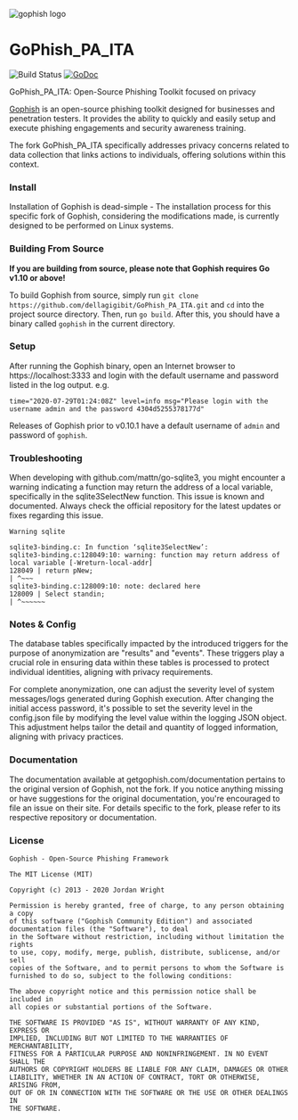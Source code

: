 ![gophish logo](https://raw.github.com/gophish/gophish/master/static/images/gophish_purple.png)

GoPhish_PA_ITA
=======

![Build Status](https://github.com/gophish/gophish/workflows/CI/badge.svg) [![GoDoc](https://godoc.org/github.com/gophish/gophish?status.svg)](https://godoc.org/github.com/gophish/gophish)

GoPhish_PA_ITA: Open-Source Phishing Toolkit focused on privacy

[Gophish](https://getgophish.com) is an open-source phishing toolkit designed for businesses and penetration testers. It provides the ability to quickly and easily setup and execute phishing engagements and security awareness training.

The fork GoPhish_PA_ITA specifically addresses privacy concerns related to data collection that links actions to individuals, offering solutions within this context.

### Install

Installation of Gophish is dead-simple - The installation process for this specific fork of Gophish, considering the modifications made, is currently designed to be performed on Linux systems.

### Building From Source
**If you are building from source, please note that Gophish requires Go v1.10 or above!**

To build Gophish from source, simply run ```git clone https://github.com/dellagigibit/GoPhish_PA_ITA.git``` and ```cd``` into the project source directory. Then, run ```go build```. After this, you should have a binary called ```gophish``` in the current directory.

### Setup
After running the Gophish binary, open an Internet browser to https://localhost:3333 and login with the default username and password listed in the log output.
e.g.
```
time="2020-07-29T01:24:08Z" level=info msg="Please login with the username admin and the password 4304d5255378177d"
```

Releases of Gophish prior to v0.10.1 have a default username of `admin` and password of `gophish`.

### Troubleshooting

When developing with github.com/mattn/go-sqlite3, you might encounter a warning indicating a function may return the address of a local variable, specifically in the sqlite3SelectNew function. This issue is known and documented. Always check the official repository for the latest updates or fixes regarding this issue.

```
Warning sqlite

sqlite3-binding.c: In function ‘sqlite3SelectNew’:
sqlite3-binding.c:128049:10: warning: function may return address of local variable [-Wreturn-local-addr]
128049 | return pNew;
| ^~~~
sqlite3-binding.c:128009:10: note: declared here
128009 | Select standin;
| ^~~~~~~
```

### Notes & Config

The database tables specifically impacted by the introduced triggers for the purpose of anonymization are "results" and "events". These triggers play a crucial role in ensuring data within these tables is processed to protect individual identities, aligning with privacy requirements.

For complete anonymization, one can adjust the severity level of system messages/logs generated during Gophish execution. After changing the initial access password, it's possible to set the severity level in the config.json file by modifying the level value within the logging JSON object. This adjustment helps tailor the detail and quantity of logged information, aligning with privacy practices.

### Documentation

The documentation available at getgophish.com/documentation pertains to the original version of Gophish, not the fork. If you notice anything missing or have suggestions for the original documentation, you're encouraged to file an issue on their site. For details specific to the fork, please refer to its respective repository or documentation.

### License
```
Gophish - Open-Source Phishing Framework

The MIT License (MIT)

Copyright (c) 2013 - 2020 Jordan Wright

Permission is hereby granted, free of charge, to any person obtaining a copy
of this software ("Gophish Community Edition") and associated documentation files (the "Software"), to deal
in the Software without restriction, including without limitation the rights
to use, copy, modify, merge, publish, distribute, sublicense, and/or sell
copies of the Software, and to permit persons to whom the Software is
furnished to do so, subject to the following conditions:

The above copyright notice and this permission notice shall be included in
all copies or substantial portions of the Software.

THE SOFTWARE IS PROVIDED "AS IS", WITHOUT WARRANTY OF ANY KIND, EXPRESS OR
IMPLIED, INCLUDING BUT NOT LIMITED TO THE WARRANTIES OF MERCHANTABILITY,
FITNESS FOR A PARTICULAR PURPOSE AND NONINFRINGEMENT. IN NO EVENT SHALL THE
AUTHORS OR COPYRIGHT HOLDERS BE LIABLE FOR ANY CLAIM, DAMAGES OR OTHER
LIABILITY, WHETHER IN AN ACTION OF CONTRACT, TORT OR OTHERWISE, ARISING FROM,
OUT OF OR IN CONNECTION WITH THE SOFTWARE OR THE USE OR OTHER DEALINGS IN
THE SOFTWARE.
```
